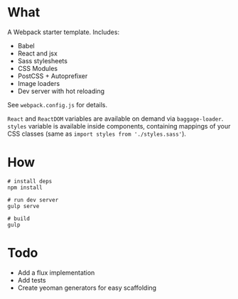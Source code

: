 # What

A Webpack starter template. Includes:

* Babel
* React and jsx
* Sass stylesheets
* CSS Modules
* PostCSS + Autoprefixer
* Image loaders
* Dev server with hot reloading

See `webpack.config.js` for details.

`React` and `ReactDOM` variables are available on demand via `baggage-loader`.
`styles` variable is available inside components, containing mappings of your CSS classes (same as `import styles from './styles.sass'`).

# How

```
# install deps
npm install

# run dev server
gulp serve

# build
gulp
```

# Todo

* Add a flux implementation
* Add tests
* Create yeoman generators for easy scaffolding
